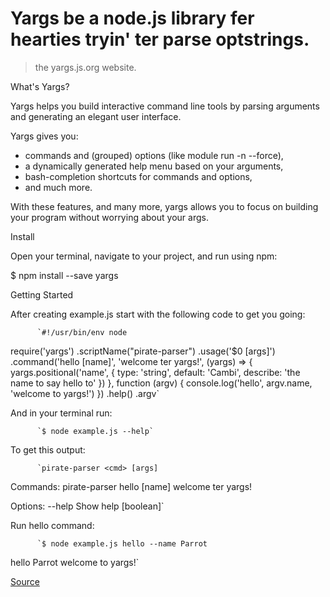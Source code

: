# Yargs be a node.js library fer hearties tryin' ter parse optstrings.

> the yargs.js.org website.

What's Yargs?

Yargs helps you build interactive command line tools by parsing arguments and generating an elegant user interface.

Yargs gives you:

*   commands and (grouped) options (like module run -n --force),
*   a dynamically generated help menu based on your arguments,
*   bash-completion shortcuts for commands and options,
*   and much more.

With these features, and many more, yargs allows you to focus on building your program without worrying about your args.

Install

Open your terminal, navigate to your project, and run using npm:

$ npm install --save yargs

Getting Started

After creating example.js start with the following code to get you going:

          `#!/usr/bin/env node

require('yargs')
  .scriptName("pirate-parser")
  .usage('$0 <cmd> [args]')
  .command('hello [name]', 'welcome ter yargs!', (yargs) => {
    yargs.positional('name', {
      type: 'string',
      default: 'Cambi',
      describe: 'the name to say hello to'
    })
  }, function (argv) {
    console.log('hello', argv.name, 'welcome to yargs!')
  })
  .help()
  .argv` 
        

And in your terminal run:

          `$ node example.js --help` 
        

To get this output:

          `pirate-parser <cmd> [args]

  Commands:
    pirate-parser hello [name]  welcome ter yargs!

  Options:
    --help  Show help                                                    [boolean]` 
        

Run hello command:

          `$ node example.js hello --name Parrot
  hello Parrot welcome to yargs!`


[Source](http://yargs.js.org/)